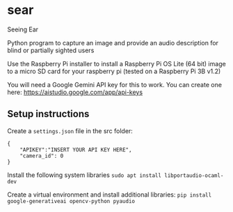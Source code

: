 # sear
Seeing Ear

Python program to capture an image and provide an audio description for blind or partially sighted users

Use the Raspberry Pi installer to install a Raspberry Pi OS Lite (64 bit) image to a micro SD card for your raspberry pi (tested on a Raspberry Pi 3B v1.2)

You will need a Google Gemini API key for this to work.
You can create one here: https://aistudio.google.com/app/api-keys

## Setup instructions
Create a `settings.json` file in the src folder:
```
{
    "APIKEY":"INSERT YOUR API KEY HERE",
    "camera_id": 0
}
```
Install the following system libraries
`sudo apt install libportaudio-ocaml-dev`

Create a virtual environment and install additional libraries:
`pip install google-generativeai opencv-python pyaudio`
